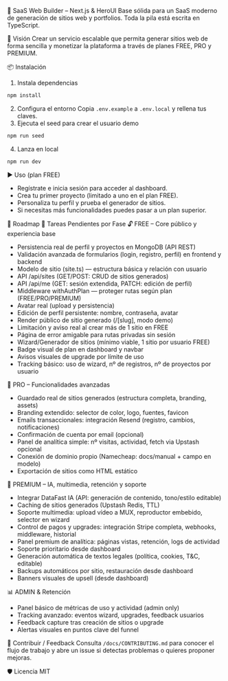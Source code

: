🧱 SaaS Web Builder – Next.js & HeroUI
Base sólida para un SaaS moderno de generación de sitios web y portfolios.
Toda la pila está escrita en TypeScript.

🚦 Visión
Crear un servicio escalable que permita generar sitios web de forma sencilla y
monetizar la plataforma a través de planes FREE, PRO y PREMIUM.

📦 Instalación
1. Instala dependencias
```bash
npm install
```
2. Configura el entorno
Copia `.env.example` a `.env.local` y rellena tus claves.
3. Ejecuta el seed para crear el usuario demo
```bash
npm run seed
```
4. Lanza en local
```bash
npm run dev
```

▶️ Uso (plan FREE)
- Regístrate e inicia sesión para acceder al dashboard.
- Crea tu primer proyecto (limitado a uno en el plan FREE).
- Personaliza tu perfil y prueba el generador de sitios.
- Si necesitas más funcionalidades puedes pasar a un plan superior.

📅 Roadmap
🚧 Tareas Pendientes por Fase
🔓 FREE – Core público y experiencia base
- Persistencia real de perfil y proyectos en MongoDB (API REST)
- Validación avanzada de formularios (login, registro, perfil) en frontend y backend
- Modelo de sitio (site.ts) — estructura básica y relación con usuario
- API /api/sites (GET/POST: CRUD de sitios generados)
- API /api/me (GET: sesión extendida, PATCH: edición de perfil)
- Middleware withAuthPlan — proteger rutas según plan (FREE/PRO/PREMIUM)
- Avatar real (upload y persistencia)
- Edición de perfil persistente: nombre, contraseña, avatar
- Render público de sitio generado (/[slug], modo demo)
- Limitación y aviso real al crear más de 1 sitio en FREE
- Página de error amigable para rutas privadas sin sesión
- Wizard/Generador de sitios (mínimo viable, 1 sitio por usuario FREE)
- Badge visual de plan en dashboard y navbar
- Avisos visuales de upgrade por límite de uso
- Tracking básico: uso de wizard, nº de registros, nº de proyectos por usuario

💼 PRO – Funcionalidades avanzadas
- Guardado real de sitios generados (estructura completa, branding, assets)
- Branding extendido: selector de color, logo, fuentes, favicon
- Emails transaccionales: integración Resend (registro, cambios, notificaciones)
- Confirmación de cuenta por email (opcional)
- Panel de analítica simple: nº visitas, actividad, fetch via Upstash opcional
- Conexión de dominio propio (Namecheap: docs/manual + campo en modelo)
- Exportación de sitios como HTML estático

🚀 PREMIUM – IA, multimedia, retención y soporte
- Integrar DataFast IA (API: generación de contenido, tono/estilo editable)
- Caching de sitios generados (Upstash Redis, TTL)
- Soporte multimedia: upload vídeo a MUX, reproductor embebido, selector en wizard
- Control de pagos y upgrades: integración Stripe completa, webhooks, middleware, historial
- Panel premium de analítica: páginas vistas, retención, logs de actividad
- Soporte prioritario desde dashboard
- Generación automática de textos legales (política, cookies, T&C, editable)
- Backups automáticos por sitio, restauración desde dashboard
- Banners visuales de upsell (desde dashboard)

📊 ADMIN & Retención
- Panel básico de métricas de uso y actividad (admin only)
- Tracking avanzado: eventos wizard, upgrades, feedback usuarios
- Feedback capture tras creación de sitios o upgrade
- Alertas visuales en puntos clave del funnel

🤝 Contribuir / Feedback
Consulta `/docs/CONTRIBUTING.md` para conocer el flujo de trabajo y abre un issue
si detectas problemas o quieres proponer mejoras.

🛡️ Licencia
MIT
